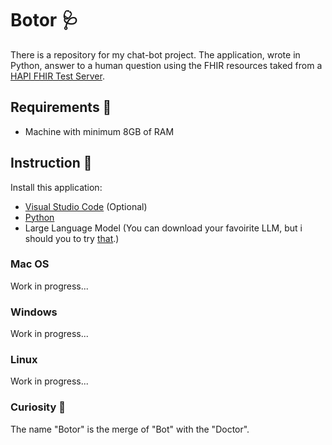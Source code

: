 # Botor 🩺
There is a repository for my chat-bot project. The application, wrote in Python, answer to a human question using the FHIR resources taked from a [HAPI FHIR Test Server](https://hapi.fhir.org/).

## Requirements 📝
- Machine with minimum 8GB of RAM

## Instruction 📖
Install this application:

- [Visual Studio Code](https://code.visualstudio.com/download) (Optional)
- [Python](https://www.python.org/downloads/)
- Large Language Model (You can download your favoirite LLM, but i should you to try [that](https://huggingface.co/TheBloke/Mistral-7B-Instruct-v0.1-GGUF).)

### Mac OS
Work in progress...

### Windows
Work in progress...

### Linux
Work in progress...


### Curiosity 🧐
The name "Botor" is the merge of "Bot" with the "Doctor".
